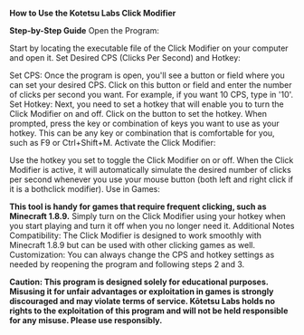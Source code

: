 **How to Use the Kotetsu Labs Click Modifier**

**Step-by-Step Guide**
Open the Program:

Start by locating the executable file of the Click Modifier on your computer and open it.
Set Desired CPS (Clicks Per Second) and Hotkey:

Set CPS:
Once the program is open, you'll see a button or field where you can set your desired CPS.
Click on this button or field and enter the number of clicks per second you want. For example, if you want 10 CPS, type in '10'.
Set Hotkey:
Next, you need to set a hotkey that will enable you to turn the Click Modifier on and off.
Click on the button to set the hotkey. When prompted, press the key or combination of keys you want to use as your hotkey. This can be any key or combination that is comfortable for you, such as F9 or Ctrl+Shift+M.
Activate the Click Modifier:

Use the hotkey you set to toggle the Click Modifier on or off.
When the Click Modifier is active, it will automatically simulate the desired number of clicks per second whenever you use your mouse button (both left and right click if it is a bothclick modifier).
Use in Games:

**This tool is handy for games that require frequent clicking, such as Minecraft 1.8.9.**
Simply turn on the Click Modifier using your hotkey when you start playing and turn it off when you no longer need it.
Additional Notes
Compatibility: The Click Modifier is designed to work smoothly with Minecraft 1.8.9 but can be used with other clicking games as well.
Customization: You can always change the CPS and hotkey settings as needed by reopening the program and following steps 2 and 3.         

**Caution: This program is designed solely for educational purposes. Misusing it for unfair advantages or exploitation in games is strongly discouraged and may violate terms of service. Kōtetsu Labs holds no rights to the exploitation of this program and will not be held responsible for any misuse. Please use responsibly.**
